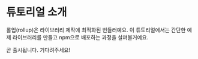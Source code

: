 # 튜토리얼 소개

롤업(rollup)은 라이브러리 제작에 최적화된 번들러예요.
이 튜토리얼에서는 간단한 예제 라이브러리를 만들고 npm으로 배포하는 과정을 살펴볼거예요.

곧 출시됩니다. 기다려주세요!